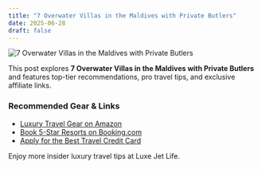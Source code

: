```yaml
---
title: "7 Overwater Villas in the Maldives with Private Butlers"
date: 2025-06-28
draft: false
---
```


![7 Overwater Villas in the Maldives with Private Butlers](../../static/images/7-overwater-villas-in-the-maldives-with-private-butlers.jpg)

This post explores **7 Overwater Villas in the Maldives with Private Butlers** and features top-tier recommendations, pro travel tips, and exclusive affiliate links.

### Recommended Gear & Links
- [Luxury Travel Gear on Amazon](https://www.amazon.com/s?k=luxury+travel+gear&tag=your-affiliate-id)
- [Book 5-Star Resorts on Booking.com](https://www.booking.com/index.html?aid=your-affiliate-id)
- [Apply for the Best Travel Credit Card](https://creditcards.com/compare/?affiliate=your-affiliate-id)

Enjoy more insider luxury travel tips at Luxe Jet Life.
